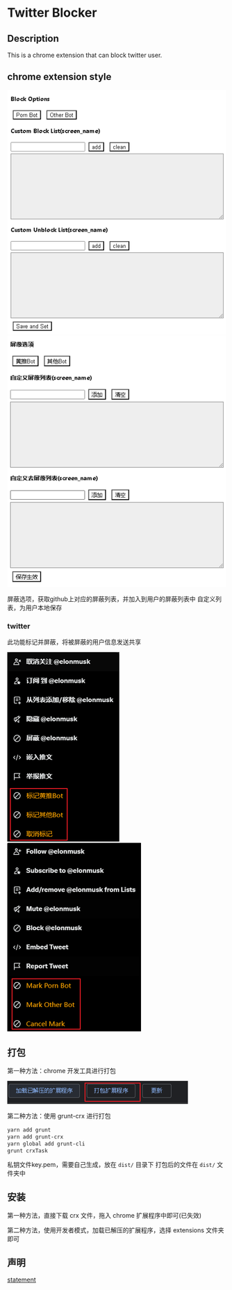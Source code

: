 # Twitter Blocker



## Description

This is a chrome extension that can block twitter user. 

## 

## chrome extension style

![](pic/087.png)
![](pic/090.png)

屏蔽选项，获取github上对应的屏蔽列表，并加入到用户的屏蔽列表中
自定义列表，为用户本地保存



### twitter 
此功能标记并屏蔽，将被屏蔽的用户信息发送共享

![](pic/091.png)
![](pic/092.png)


## 打包

第一种方法：chrome 开发工具进行打包

![](pic/089.png)

第二种方法：使用 grunt-crx 进行打包

    yarn add grunt
    yarn add grunt-crx
    yarn global add grunt-cli
    grunt crxTask

私钥文件key.pem，需要自己生成，放在 `dist/` 目录下
打包后的文件在 `dist/` 文件夹中

## 安装

第一种方法，直接下载 crx 文件，拖入 chrome 扩展程序中即可(已失效)

第二种方法，使用开发者模式，加载已解压的扩展程序，选择 extensions 文件夹即可


## 声明
[statement](statement.md)


